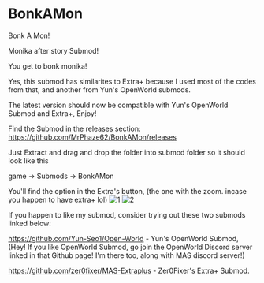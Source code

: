 # BonkAMon
Bonk A Mon!

Monika after story Submod! 

You get to bonk monika!

Yes, this submod has similarites to Extra+ because I used most of the codes from that, and another from Yun's OpenWorld submods.

The latest version should now be compatible with Yun's OpenWorld Submod and Extra+, Enjoy!

Find the Submod in the releases section: https://github.com/MrPhaze62/BonkAMon/releases

Just Extract and drag and drop the folder into submod folder so it should look like this

game -> Submods -> BonkAMon

You'll find the option in the Extra's button, (the one with the zoom. incase you happen to have extra+ lol)
![1](https://github.com/MrPhaze62/BonkAMon/assets/65294370/c18d0201-742d-42c7-8171-94cb54ca2209)
![2](https://github.com/MrPhaze62/BonkAMon/assets/65294370/3f29a1e3-b2ee-4102-aefe-6087436e50d0)

If you happen to like my submod, consider trying out these two submods linked below:

https://github.com/Yun-Seo1/Open-World - Yun's OpenWorld Submod, (Hey! If you like OpenWorld Submod, go join the OpenWorld Discord server linked in that Github page! I'm there too, along with MAS discord server!)

https://github.com/zer0fixer/MAS-Extraplus - Zer0Fixer's Extra+ Submod.
